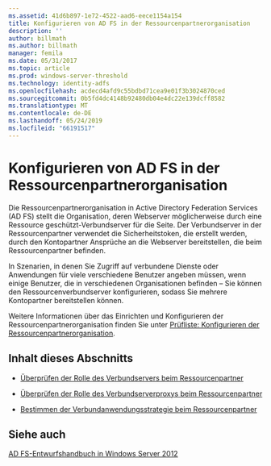 ```yaml
---
ms.assetid: 41d6b897-1e72-4522-aad6-eece1154a154
title: Konfigurieren von AD FS in der Ressourcenpartnerorganisation
description: ''
author: billmath
ms.author: billmath
manager: femila
ms.date: 05/31/2017
ms.topic: article
ms.prod: windows-server-threshold
ms.technology: identity-adfs
ms.openlocfilehash: acdecd4afd9c55bdbd71cea9e01f3b3024870ced
ms.sourcegitcommit: 0b5fd4dc4148b92480db04e4dc22e139dcff8582
ms.translationtype: MT
ms.contentlocale: de-DE
ms.lasthandoff: 05/24/2019
ms.locfileid: "66191517"
---
```

# <a name="deploying-ad-fs-in-the-resource-partner-organization"></a>Konfigurieren von AD FS in der Ressourcenpartnerorganisation

Die Ressourcenpartnerorganisation in Active Directory Federation Services \(AD FS\) stellt die Organisation, deren Webserver möglicherweise durch eine Ressource geschützt\-Verbundserver für die Seite. Der Verbundserver in der Ressourcenpartner verwendet die Sicherheitstoken, die erstellt werden, durch den Kontopartner Ansprüche an die Webserver bereitstellen, die beim Ressourcenpartner befinden.  
  
In Szenarien, in denen Sie Zugriff auf verbundene Dienste oder Anwendungen für viele verschiedene Benutzer angeben müssen, wenn einige Benutzer, die in verschiedenen Organisationen befinden – Sie können den Ressourcenverbundserver konfigurieren, sodass Sie mehrere Kontopartner bereitstellen können.  
  
Weitere Informationen über das Einrichten und Konfigurieren der Ressourcenpartnerorganisation finden Sie unter [Prüfliste: Konfigurieren der Ressourcenpartnerorganisation](../../ad-fs/deployment/Checklist--Configuring-the-Resource-Partner-Organization.md).  
  
## <a name="in-this-section"></a>Inhalt dieses Abschnitts  
  
-   [Überprüfen der Rolle des Verbundservers beim Ressourcenpartner](Review-the-Role-of-the-Federation-Server-in-the-Resource-Partner.md)  
  
-   [Überprüfen der Rolle des Verbundserverproxys beim Ressourcenpartner](Review-the-Role-of-the-Federation-Server-Proxy-in-the-Resource-Partner.md)  
  
-   [Bestimmen der Verbundanwendungsstrategie beim Ressourcenpartner](Determine-Your-Federated-Application-Strategy-in-the-Resource-Partner.md)  
  

## <a name="see-also"></a>Siehe auch
[AD FS-Entwurfshandbuch in Windows Server 2012](AD-FS-Design-Guide-in-Windows-Server-2012.md)
